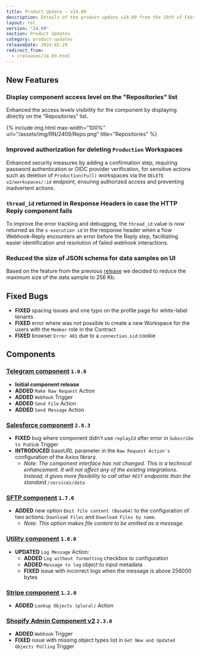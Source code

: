 ```yaml
---
title: Product Update - v24.09
description: Details of the product update v24.09 from the 29th of February 2024.
layout: rel
version: "24.09"
section: Product Updates
category: product-updates
releaseDate: 2024-02-29
redirect_from:
  - /releases/24.09.html
---
```


## New Features
### Display component access level on the "Repositories" list
Enhanced the access levels visibility for the component by displaying directly on the "Repositories" list.

{% include img.html max-width="100%" url="/assets/img/RN/2409/Repo.png" title="Repositories" %}

### Improved authorization for deleting `Production` Workspaces
Enhanced security measures by adding a confirmation step, requiring password authentication or OIDC provider verification, for sensitive actions such as deletion of `Production(Full)` workspaces via the `DELETE v2/workspaces/:id` endpoint, ensuring authorized access and preventing inadvertent actions.

### `thread_id` returned in Response Headers in case the HTTP Reply component fails
To improve the error tracking and debugging, the `thread_id` value is now returned as the `x-execution-id` in the response header when a flow Webhook-Reply encounters an error before the Reply step, facilitating easier identification and resolution of failed webhook interactions.

### Reduced the size of JSON schema for data samples on UI
Based on the feature from the previous [release](https://docs.elastic.io/releases/24/05.html#handle-large-data-samples-on-ui) we decided to reduce the maximum size of the data sample to 256 Kb.

## Fixed Bugs

*   **FIXED** spacing issues and one typo on the profile page for white-label tenants
*   **FIXED** error where was not possible to create a new Workspace for the users with the `Member` role in the Contract
*   **FIXED** browser `Error 401` due to a `connection.sid` cookie

## Components
### [Telegram component](/components/telegram/) `1.0.0`
*   **Initial component release**
*   **ADDED** `Make Raw Request` Action
*   **ADDED** `Webhook` Trigger
*   **ADDED** `Send File` Action
*   **ADDED** `Send Message` Action

### [Salesforce component](/components/salesforce/) `2.8.3`
*   **FIXED** bug where component didn't use `replayId` after error in `Subscribe to PubSub` Trigger
*   **INTRODUCED** baseURL parameter in the `Raw Request Action's` configuration of the Axios library.
    *   _Note: The component interface has not changed. This is a technical enhancement. It will not affect any of the existing integrations. Instead, it gives more flexibility to call other `REST` endpoints than the standard `/services/data`_

### [SFTP component](/components/sftp/) `1.7.0`
*   **ADDED** new option `Emit file content (Base64)` to the configuration of two actions: `Download Files` and `Download Files by name`.
    *   _Note: This option makes file content to be emitted as a message._

### [Utility component](/components/utility/) `1.6.0`
*   **UPDATED** `Log Message` Action:
    *   **ADDED** `Log without formatting` checkbox to configuration
    *   **ADDED** `Message to log` object to input metadata
    *   **FIXED** issue with incorrect logs when the message is above 256000 bytes

### [Stripe component](/components/stripe/) `1.2.0`
*   **ADDED** `Lookup Objects (plural)` Action

### [Shopify Admin Component v2](/components/shopify-admin-v2/) `2.3.0`
*   **ADDED** `Webhook` Trigger
*   **FIXED** issue with missing object types list in `Get New and Updated Objects Polling` Trigger